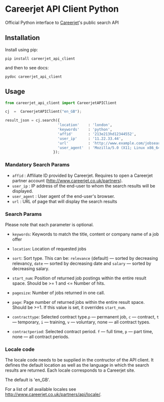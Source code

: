 # Careerjet API Client Python
Official Python interface to [Careerjet](http://www.careerjet.com)'s  public search API

## Installation

Install using pip:

    pip install careerjet_api_client

and then to see docs:

    pydoc careerjet_api_client

## Usage

```python
from careerjet_api_client import CareerjetAPIClient

cj  =  CareerjetAPIClient("en_GB");

result_json = cj.search({
                        'location'    : 'london',
                        'keywords'    : 'python',
                        'affid'       : '213e213hd12344552',
                        'user_ip'     : '11.22.33.44',
                        'url'         : 'http://www.example.com/jobsearch?q=python&l=london',
                        'user_agent'  : 'Mozilla/5.0 (X11; Linux x86_64; rv:31.0) Gecko/20100101 Firefox/31.0'
                      });

```
### Mandatory Search Params

* `affid`      : Affiliate ID provided by Careerjet. Requires to open a Careerjet partner account (http://www.careerjet.co.uk/partners).
* `user_ip`    : IP address of the end-user to whom the search results will be displayed.  
* `user_agent` : User agent of the end-user's browser.
* `url`        : URL of page that will display the search results

### Search Params

Please note that each parameter is optional.

* `keywords`: Keywords to match the title, content or company name of a job offer

* `location`: Location of requested jobs

* `sort`: Sort type. This can be: `relevance` (default) — sorted by decreasing relevancy, `date` — sorted by decreasing date and `salary` — sorted by decreasing salary.

* `start_num`: Position of returned job postings within the entire result space. Should be >= 1 and <= Number of hits.

* `pagesize`: Number of jobs returned in one call.

* `page`: Page number of returned jobs within the entire result space. Should be >=1. If this value is set, it overrides `start_num`.

* `contracttype`: Selected contract type.`p` — permanent job, `c` — contract, `t` — temporary, `i` — training, `v` — voluntary, none — all contract types.

* `contractperiod`: Selected contract period. `f` — full time, `p` — part time, none — all contract periods.

### Locale code

The locale code needs to be supplied in the contructor of the API client. It defines the default location as well as the language in
which the search results are returned. Each locale corresponds to a Careerjet site.

The default is 'en_GB'.

For a list of all available locales see http://www.careerjet.co.uk/partners/api/locale/.
